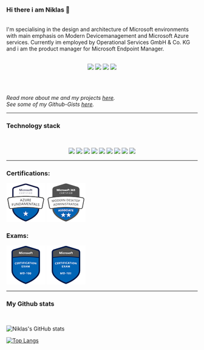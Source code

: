 ### Hi there i am Niklas 👋
<br>
I'm specialising in the design and architecture of Microsoft environments with main emphasis on Modern Devicemanagement and Microsoft Azure services.
Currently im employed by Operational Services GmbH & Co. KG and i am the product manager for Microsoft Endpoint Manager.
<br><br>
<p align="center">
<img src="https://komarev.com/ghpvc/?username=niklasrast&label=Profile+Views"/>
<img src="https://badges.pufler.dev/years/niklasrast"/>
<img src="https://badges.pufler.dev/repos/niklasrast"/>
<img src="https://badges.pufler.dev/commits/monthly/niklasrast"/>
</p>
<br><br>

*Read more about me and my projects [here](https://niklasrast.github.io/).*
<br>
*See some of my Github-Gists [here](https://gist.github.com/niklasrast).*
<hr>

### Technology stack
<br>
<p align="center">
<img src="https://img.shields.io/badge/-PowerShell-blue"/>
<img src="https://img.shields.io/badge/-Azure-blue"/>
<img src="https://img.shields.io/badge/-MS Graph-blue"/>
<img src="https://img.shields.io/badge/-Intune-blue"/>
<img src="https://img.shields.io/badge/-Windows-blue"/>
<img src="https://img.shields.io/badge/-Azure Virtual Desktop-blue"/>
<img src="https://img.shields.io/badge/-VSCode-blue"/>
<img src="https://img.shields.io/badge/-Github-blue"/>
<img src="https://img.shields.io/badge/-TeamViewer-blue"/>
</p>
<hr>

### Certifications:
<img src="microsoft-certified-azure-fundamentals.png"/>
<img src="microsoft-365-certified-modern-desktop-administrator-associate.png"/>

### Exams:
<img src="microsoft-certified-windows10.png"/>
<img src="microsoft-certified-moderndesktop.png"/>


<hr>

### My Github stats
<br>
<p align="center">
  
![Niklas's GitHub stats](https://github-readme-stats.vercel.app/api?username=niklasrast&show_icons=true&theme=react&hide=stars,prs,contribs)
  
[![Top Langs](https://github-readme-stats.vercel.app/api/top-langs/?username=niklasrast&layout=compact&theme=react)](https://github.com/niklasrast/github-readme-stats)
</p>
